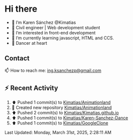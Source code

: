 # Hi there 

- 👋  I’m Karen Sánchez @Kimatias
- 📐 Civil engineer | Web development student
- 👀 I’m interested in front-end development
- 🌱 I’m currently learning javascript, HTML and CCS.
- 💃 Dancer at heart

## Contact 

📫 How to reach me: ing.ksanchezp@gmail.com

## :zap: Recent Activity

<!--RECENT_ACTIVITY:start-->
1. ⬆️ Pushed 1 commit(s) to [Kimatias/Animationland](https://github.com/Kimatias/Animationland)<br>
2. 📔 Created new repository [Kimatias/Animationland](https://github.com/Kimatias/Animationland)<br>
3. ⬆️ Pushed 2 commit(s) to [Kimatias/Kimatias.github.io](https://github.com/Kimatias/Kimatias.github.io)<br>
4. ⬆️ Pushed 1 commit(s) to [Kimatias/Karen-Sanchez-Dance](https://github.com/Kimatias/Karen-Sanchez-Dance)<br>
5. ⬆️ Pushed 1 commit(s) to [Kimatias/GoogleClone](https://github.com/Kimatias/GoogleClone)<br>
<!--RECENT_ACTIVITY:end-->

<!--RECENT_ACTIVITY:last_update-->
Last Updated: Monday, March 31st, 2025, 2:28:11 AM
<!--RECENT_ACTIVITY:last_update_end-->

<!---
Kimatias/Kimatias is a ✨ special ✨ repository because its `README.md` (this file) appears on your GitHub profile.
You can click the Preview link to take a look at your changes.
--->
